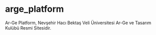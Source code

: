 # arge_platform
Ar-Ge Platform, Nevşehir Hacı Bektaş Veli Üniversitesi Ar-Ge ve Tasarım Kulübü Resmi Sitesidir.
